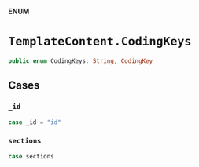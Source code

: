 **ENUM**

# `TemplateContent.CodingKeys`

```swift
public enum CodingKeys: String, CodingKey
```

## Cases
### `_id`

```swift
case _id = "id"
```

### `sections`

```swift
case sections
```
